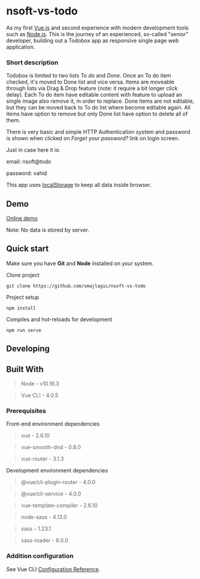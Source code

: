 # nsoft-vs-todo

As my first [Vue.js](https://vuejs.org/) and second experience with modern development tools such as [Node.js](https://nodejs.org/). This is the journey of an experienced, so-called "senior" developer, building out a Todobox app as responsive single page web application. 

### Short description
Todobox is limited to two lists _To do_ and _Done_. Once an To do item checked, it's moved to Done list and vice versa. Items are moveable through lists via Drag & Drop feature (note: it require a bit longer click delay).
Each To do item have editable content with feature to upload an single image also remove it, in order to replace. Done items are not editable, but they can be moved back to To do list where become editable again. All items have option to remove but only Done list have option to delete all of them.

There is very basic and simple HTTP Authentication system and password is shown when clicked on _Forget your password?_ link on login screen.

Just in case here it is:

email: nsoft@todo

password: vahid


This app uses [localStorage](https://en.wikipedia.org/wiki/Web_storage#Local_and_session_storage) to keep all data inside browser.


## Demo

[Online demo](https://todo.radionica.digital/)

Note: No data is stored by server.

## Quick start

Make sure you have __Git__ and __Node__ installed on your system.

Clone project
```shell
git clone https://github.com/smajlagic/nsoft-vs-todo 
```
Project setup
```shell
npm install
```
Compiles and hot-reloads for development
```shell
npm run serve
```

## Developing

## Built With
> Node - v10.16.3

> Vue CLI - 4.0.5

### Prerequisites

Front-end environment dependencies
> vue - 2.6.10

> vue-smooth-dnd - 0.8.0

> vue-router - 3.1.3

Development environment dependencies
> @vue/cli-plugin-router - 4.0.0

> @vue/cli-service - 4.0.0

> vue-template-compiler - 2.6.10

> node-sass - 4.13.0

> sass - 1.23.1

> sass-loader - 8.0.0

### Addition configuration
See Vue CLI [Configuration Reference](https://cli.vuejs.org/config/).
